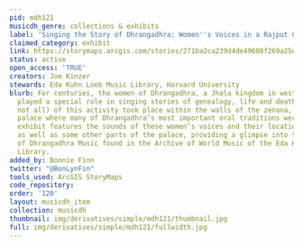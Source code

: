 ```yaml
---
pid: mdh121
musicdh_genre: collections & exhibits
label: 'Singing the Story of Dhrangadhra: Women''s Voices in a Rajput Court'
claimed_category: exhibit
link: https://storymaps.arcgis.com/stories/271ba2ca239d4de49608f269a25e1b39
status: active
open_access: 'TRUE'
creators: Joe Kinzer
stewards: Eda Kuhn Loeb Music Library, Harvard University
blurb: For centuries, the women of Dhrangadhra, a Jhala kingdom in western India,
  played a special role in singing stories of genealogy, life and death. Much (but
  not all) of this activity took place within the walls of the zenana, an all-women’s
  palace where many of Dhrangadhra’s most important oral traditions were upheld. This
  exhibit features the sounds of these women’s voices and their location in the zenana
  as well as some other parts of the palace, providing a glimpse into the wider Collection
  of Dhrangadhra Music found in the Archive of World Music of the Eda Kuhn Loeb Music
  Library.
added_by: Bonnie Finn
twitter: "@BonLynFin"
tools_used: ArcGIS StoryMaps
code_repository:
order: '120'
layout: musicdh_item
collection: musicdh
thumbnail: img/derivatives/simple/mdh121/thumbnail.jpg
full: img/derivatives/simple/mdh121/fullwidth.jpg
---
```


